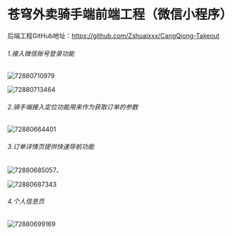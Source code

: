 # 苍穹外卖骑手端前端工程（微信小程序）

后端工程GitHub地址：https://github.com/Zshuaixxx/CangQiong-Takeout

###### 1.接入微信账号登录功能

![72880710979](C:\Users\ZUO\AppData\Local\Temp\1728807109792.png)

![72880713464](C:\Users\ZUO\AppData\Local\Temp\1728807134646.png)

###### 2.骑手端接入定位功能用来作为获取订单的参数

![72880664401](C:\Users\ZUO\AppData\Local\Temp\1728806644014.png)

###### 3.订单详情页提供快速导航功能

![72880685057](C:\Users\ZUO\AppData\Local\Temp\1728806850575.png)、

![72880687343](C:\Users\ZUO\AppData\Local\Temp\1728806873434.png)

###### 4.个人信息页

![72880699169](C:\Users\ZUO\AppData\Local\Temp\1728806991696.png)